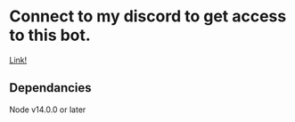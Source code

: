 # Connect to my discord to get access to this bot.
[Link!](https://discord.gg/F6jsM5m)


## Dependancies
Node v14.0.0 or later